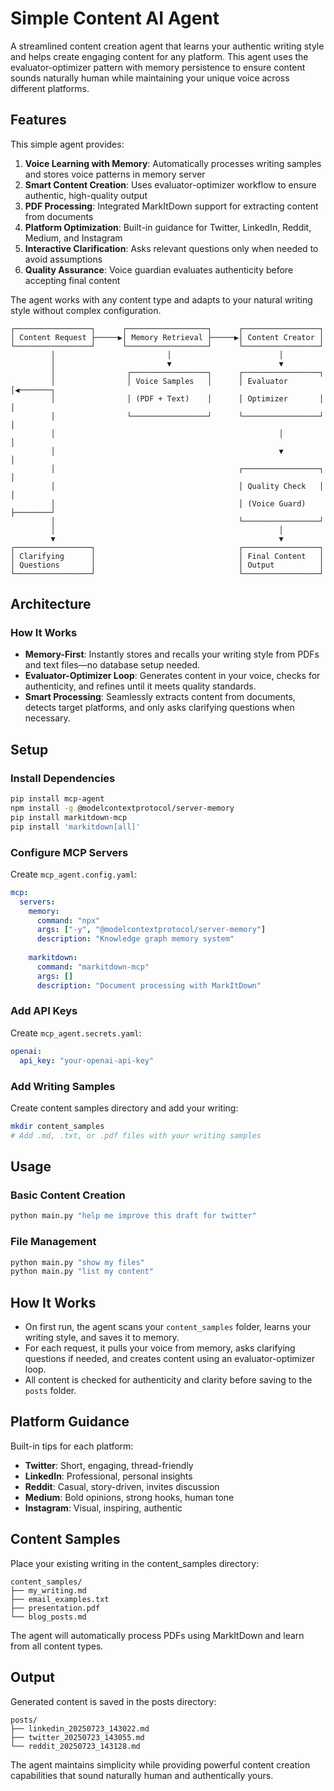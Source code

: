 # Simple Content AI Agent

A streamlined content creation agent that learns your authentic writing style and helps create engaging content for any platform. This agent uses the evaluator-optimizer pattern with memory persistence to ensure content sounds naturally human while maintaining your unique voice across different platforms.

## Features

This simple agent provides:

1. **Voice Learning with Memory**: Automatically processes writing samples and stores voice patterns in memory server
2. **Smart Content Creation**: Uses evaluator-optimizer workflow to ensure authentic, high-quality output  
3. **PDF Processing**: Integrated MarkItDown support for extracting content from documents
4. **Platform Optimization**: Built-in guidance for Twitter, LinkedIn, Reddit, Medium, and Instagram
5. **Interactive Clarification**: Asks relevant questions only when needed to avoid assumptions
6. **Quality Assurance**: Voice guardian evaluates authenticity before accepting final content

The agent works with any content type and adapts to your natural writing style without complex configuration.

```plaintext
┌─────────────────┐      ┌──────────────────┐      ┌─────────────────┐
│ Content Request ├─────▶│ Memory Retrieval ├─────▶│ Content Creator │
└─────────────────┘      └──────────────────┘      └─────────────────┘
         │                         │                        │
         │                         ▼                        ▼
         │                ┌─────────────────┐      ┌─────────────────┐
         │                │ Voice Samples   │      │ Evaluator       │◀───────┐
         │                │ (PDF + Text)    │      │ Optimizer       │        │
         │                └─────────────────┘      └─────────────────┘        │
         │                                                  │                 │
         │                                                  ▼                 │
         │                                         ┌─────────────────┐        │
         │                                         │ Quality Check   │        │
         │                                         │ (Voice Guard)   ├────────┘
         │                                         └─────────────────┘
         │                                                  │
         ▼                                                  ▼
┌─────────────────┐                                ┌─────────────────┐
│ Clarifying      │                                │ Final Content   │
│ Questions       │                                │ Output          │
└─────────────────┘                                └─────────────────┘
```

## Architecture

### How It Works

- **Memory-First**: Instantly stores and recalls your writing style from PDFs and text files—no database setup needed.
- **Evaluator-Optimizer Loop**: Generates content in your voice, checks for authenticity, and refines until it meets quality standards.
- **Smart Processing**: Seamlessly extracts content from documents, detects target platforms, and only asks clarifying questions when necessary.

## Setup

### Install Dependencies
```bash
pip install mcp-agent
npm install -g @modelcontextprotocol/server-memory
pip install markitdown-mcp
pip install 'markitdown[all]'
```

### Configure MCP Servers
Create `mcp_agent.config.yaml`:
```yaml
mcp:
  servers:
    memory:
      command: "npx"
      args: ["-y", "@modelcontextprotocol/server-memory"]
      description: "Knowledge graph memory system"
      
    markitdown:
      command: "markitdown-mcp"
      args: []
      description: "Document processing with MarkItDown"
```

### Add API Keys
Create `mcp_agent.secrets.yaml`:
```yaml
openai:
  api_key: "your-openai-api-key"
```

### Add Writing Samples
Create content samples directory and add your writing:
```bash
mkdir content_samples
# Add .md, .txt, or .pdf files with your writing samples
```

## Usage

### Basic Content Creation
```bash
python main.py "help me improve this draft for twitter"
```

### File Management
```bash
python main.py "show my files"
python main.py "list my content"
```

## How It Works

- On first run, the agent scans your `content_samples` folder, learns your writing style, and saves it to memory.
- For each request, it pulls your voice from memory, asks clarifying questions if needed, and creates content using an evaluator-optimizer loop.
- All content is checked for authenticity and clarity before saving to the `posts` folder.

## Platform Guidance

Built-in tips for each platform:

- **Twitter**: Short, engaging, thread-friendly
- **LinkedIn**: Professional, personal insights
- **Reddit**: Casual, story-driven, invites discussion
- **Medium**: Bold opinions, strong hooks, human tone
- **Instagram**: Visual, inspiring, authentic

## Content Samples

Place your existing writing in the content_samples directory:
```
content_samples/
├── my_writing.md
├── email_examples.txt
├── presentation.pdf
└── blog_posts.md
```

The agent will automatically process PDFs using MarkItDown and learn from all content types.

## Output

Generated content is saved in the posts directory:
```
posts/
├── linkedin_20250723_143022.md
├── twitter_20250723_143055.md
└── reddit_20250723_143128.md
```

The agent maintains simplicity while providing powerful content creation capabilities that sound naturally human and authentically yours.